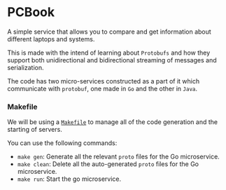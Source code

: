 # PCBook

A simple service that allows you to compare and get information about different laptops and systems.

This is made with the intend of learning about `Protobufs` and how they support both unidirectional and bidirectional streaming of messages and serialization.

The code has two micro-services constructed as a part of it which communicate with `protobuf`, one made in `Go` and the other in `Java`.

### Makefile

We will be using a [`Makefile`](./Makefile) to manage all of the code generation and the starting of servers.

You can use the following commands:

- `make gen`: Generate all the relevant `proto` files for the Go microservice.
- `make clean`: Delete all the auto-generated `proto` files for the Go microservice.
- `make run`: Start the go microservice.
